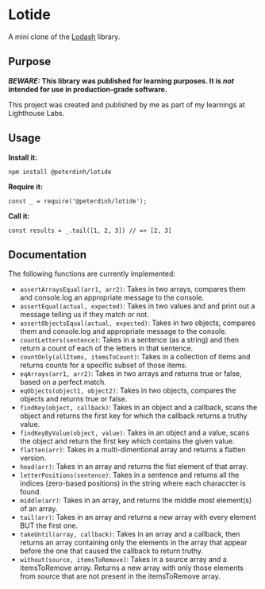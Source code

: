 # Lotide

A mini clone of the [Lodash](https://lodash.com) library.

## Purpose

**_BEWARE:_ This library was published for learning purposes. It is _not_ intended for use in production-grade software.**

This project was created and published by me as part of my learnings at Lighthouse Labs. 

## Usage

**Install it:**

`npm install @peterdinh/lotide`

**Require it:**

`const _ = require('@peterdinh/lotide');`

**Call it:**

`const results = _.tail([1, 2, 3]) // => [2, 3]`

## Documentation

The following functions are currently implemented:

* `assertArraysEqual(arr1, arr2)`: Takes in two arrays, compares them and console.log an appropriate message to the console.
* `assertEqual(actual, expected)`:  Takes in two values and and print out a message telling us if they match or not.
* `assertObjectsEqual(actual, expected)`: Takes in two objects, compares them and console.log and appropriate message to the console.
* `countLetters(sentence)`: Takes in a sentence (as a string) and then return a count of each of the letters in that sentence.
* `countOnly(allItems, itemsToCount)`: Takes in a collection of items and returns counts for a specific subset of those items.
* `eqArrays(arr1, arr2)`: Takes in two arrays and returns true or false, based on a perfect match.
* `eqObjects(object1, object2)`: Takes in two objects, compares the objects and returns true or false.
* `findKey(object, callback)`: Takes in an object and a callback, scans the object and returns the first key for which the callback returns a truthy value.
* `findKeyByValue(object, value)`: Takes in an object and a value, scans the object and return the first key which contains the given value.
* `flatten(arr)`: Takes in a multi-dimentional array and returns a flatten version.
* `head(arr)`: Takes in an array and returns the fist element of that array. 
* `letterPositions(sentence)`: Takes in a sentence and returns all the indices (zero-based positions) in the string where each characcter is found.
* `middle(arr)`: Takes in an array, and returns the middle most element(s) of an array.
* `tail(arr)`: Takes in an array and returns a new array with every element BUT the first one.
* `takeUntil(array, callback)`: Takes in an array and a callback, then returns an array containing only the elements in the array that appear before the one that caused the callback to return truthy.
* `without(source, itemsToRemove)`: Takes in a source array and a itemsToRemove array. Returns a new array with only those elements from source that are not present in the itemsToRemove array.